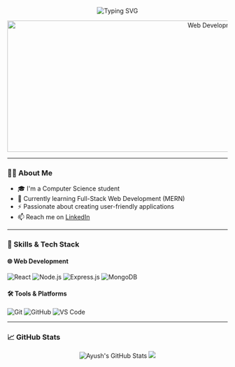
<!-- GitHub Profile README for Ayush -->

<p align="center">
  <img src="https://readme-typing-svg.demolab.com?font=Fira+Code&pause=1000&color=36BCF7&width=900&center=true&vCenter=true&multiline=false&lines=Hi,+I'm+Ayush+Thakur;Full+Stack+Web+Developer+(MERN);Always+learning+and+building!" alt="Typing SVG" />
</p>
<p align="center">
  <img src="https://media.giphy.com/media/ZVik7pBtu9dNS/giphy.gif" width="1000" height="300" alt="Web Development Animation">
</p>

---

### 🧑‍💻 About Me

- 🎓 I'm a Computer Science student
- 🌱 Currently learning Full-Stack Web Development (MERN)
- ⚡ Passionate about creating user-friendly applications
- 📫 Reach me on [LinkedIn](https://www.linkedin.com)

---

### 🚀 Skills & Tech Stack

#### 🌐 Web Development
![React](https://img.shields.io/badge/React-%2320232a.svg?style=for-the-badge&logo=react&logoColor=%2361DAFB)
![Node.js](https://img.shields.io/badge/Node.js-339933?style=for-the-badge&logo=nodedotjs&logoColor=white)
![Express.js](https://img.shields.io/badge/Express.js-404D59?style=for-the-badge)
![MongoDB](https://img.shields.io/badge/MongoDB-4EA94B?style=for-the-badge&logo=mongodb&logoColor=white)

#### 🛠 Tools & Platforms
![Git](https://img.shields.io/badge/Git-F05032?style=for-the-badge&logo=git&logoColor=white)
![GitHub](https://img.shields.io/badge/GitHub-181717?style=for-the-badge&logo=github&logoColor=white)
![VS Code](https://img.shields.io/badge/VSCode-007ACC?style=for-the-badge&logo=visual-studio-code&logoColor=white)

---

### 📈 GitHub Stats

<p align="center">
  <img src="https://github-readme-stats.vercel.app/api?username=AyushThakur2006&show_icons=true&theme=tokyonight" alt="Ayush's GitHub Stats" />
  <img src="https://streak-stats.demolab.com?user=AyushThakur2006&theme=tokyonight" /></p>
